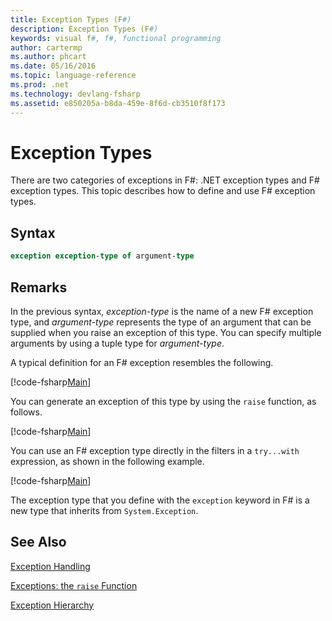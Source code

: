 ```yaml
---
title: Exception Types (F#)
description: Exception Types (F#)
keywords: visual f#, f#, functional programming
author: cartermp
ms.author: phcart
ms.date: 05/16/2016
ms.topic: language-reference
ms.prod: .net
ms.technology: devlang-fsharp
ms.assetid: e850205a-b8da-459e-8f6d-cb3510f8f173 
---
```


# Exception Types

There are two categories of exceptions in F#: .NET exception types and F# exception types. This topic describes how to define and use F# exception types.


## Syntax

```fsharp
exception exception-type of argument-type
```

## Remarks
In the previous syntax, *exception-type* is the name of a new F# exception type, and *argument-type* represents the type of an argument that can be supplied when you raise an exception of this type. You can specify multiple arguments by using a tuple type for *argument-type*.

A typical definition for an F# exception resembles the following.

[!code-fsharp[Main](../../../../samples/snippets/fsharp/lang-ref-2/snippet5501.fs)]

You can generate an exception of this type by using the `raise` function, as follows.

[!code-fsharp[Main](../../../../samples/snippets/fsharp/lang-ref-2/snippet5502.fs)]

You can use an F# exception type directly in the filters in a `try...with` expression, as shown in the following example.

[!code-fsharp[Main](../../../../samples/snippets/fsharp/lang-ref-2/snippet5503.fs)]

The exception type that you define with the `exception` keyword in F# is a new type that inherits from `System.Exception`.


## See Also
[Exception Handling](index.md)

[Exceptions: the `raise` Function](the-raise-function.md)

[Exception Hierarchy](https://msdn.microsoft.com/library/z4c5tckx.aspx)